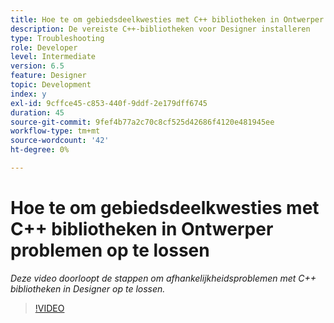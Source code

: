 ```yaml
---
title: Hoe te om gebiedsdeelkwesties met C++ bibliotheken in Ontwerper problemen op te lossen
description: De vereiste C++-bibliotheken voor Designer installeren
type: Troubleshooting
role: Developer
level: Intermediate
version: 6.5
feature: Designer
topic: Development
index: y
exl-id: 9cffce45-c853-440f-9ddf-2e179dff6745
duration: 45
source-git-commit: 9fef4b77a2c70c8cf525d42686f4120e481945ee
workflow-type: tm+mt
source-wordcount: '42'
ht-degree: 0%

---
```


# Hoe te om gebiedsdeelkwesties met C++ bibliotheken in Ontwerper problemen op te lossen

*Deze video doorloopt de stappen om afhankelijkheidsproblemen met C++ bibliotheken in Designer op te lossen.*

>[!VIDEO](https://video.tv.adobe.com/v/335576?quality=12&learn=on)
